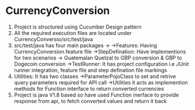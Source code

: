 # CurrencyConversion
1. Project is structured using Cucumber Design pattern
2. All the required execution files are located under CurrencyConversio/src/test/java
3. src/test/java has four main packages -> 
->Features: Having CurrencyConversion.feature file
->StepDefination: Have implementions for two scenarios -> Guatemalan Quetzal to GBP conversion & GBP to Dogecoin conversion
->TestRunner: It has project configuration i.e JUnit runner integration, feature file and step defination file markings
4. Utilities: It has two classes 
->ParameterPojoClass to set and retrive query parameters required for API call
->Utilities it acts as implemention methods for Function interface to return converted currencies
5. Project is java V1.8 based so have used Function inerface to provide response from api, to fetch converted values and return it back
